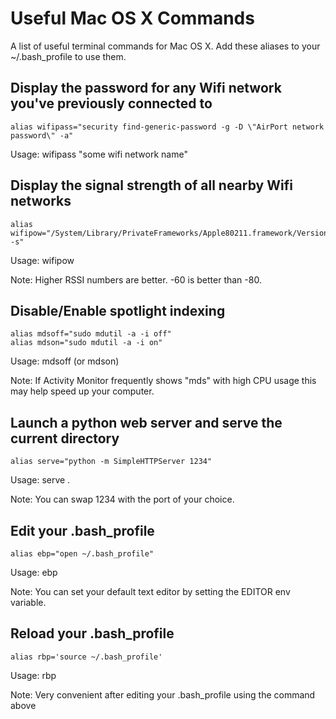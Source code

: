 # Useful Mac OS X Commands
A list of useful terminal commands for Mac OS X. Add these aliases to your ~/.bash_profile to use them.

## Display the password for any Wifi network you've previously connected to
```
alias wifipass="security find-generic-password -g -D \"AirPort network password\" -a"
```
Usage: wifipass "some wifi network name"

## Display the signal strength of all nearby Wifi networks
```
alias wifipow="/System/Library/PrivateFrameworks/Apple80211.framework/Versions/Current/Resources/airport -s"
```
Usage: wifipow

Note: Higher RSSI numbers are better. -60 is better than -80.

## Disable/Enable spotlight indexing
```
alias mdsoff="sudo mdutil -a -i off"
alias mdson="sudo mdutil -a -i on"
```
Usage: mdsoff (or mdson)

Note: If Activity Monitor frequently shows "mds" with high CPU usage this may help speed up your computer.

## Launch a python web server and serve the current directory
```
alias serve="python -m SimpleHTTPServer 1234"
```
Usage: serve .

Note: You can swap 1234 with the port of your choice.

## Edit your .bash_profile
```
alias ebp="open ~/.bash_profile"
```
Usage: ebp

Note: You can set your default text editor by setting the EDITOR env variable.

## Reload your .bash_profile
```
alias rbp='source ~/.bash_profile'
```
Usage: rbp

Note: Very convenient after editing your .bash_profile using the command above

